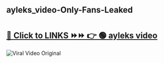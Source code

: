 
 ## ayleks_video-Only-Fans-Leaked

# <h2><a href="https://clipsfans.com/ayleks_video&ref=git">🔗 Click to LINKS ⏩⏩ 👉 🟢 ayleks video </a></h2>

<a href="https://clipsfans.com/ayleks_video&ref=git" rel="nofollow" data-target="animated-image.originalLink"><img src="https://i.ibb.co.com/xMMVF88/686577567.gif" alt="Viral Video Original" style="max-width: 100%; display: inline-block;" data-target="animated-image.originalImage"></a>

